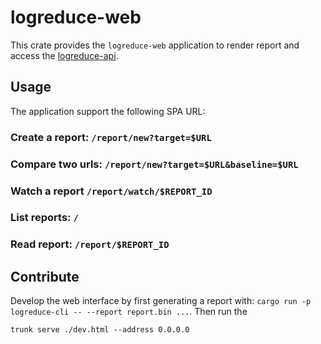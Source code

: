 # logreduce-web

This crate provides the `logreduce-web` application to render report and access the [logreduce-api](../web-service/).


## Usage

The application support the following SPA URL:

### Create a report: `/report/new?target=$URL`

### Compare two urls: `/report/new?target=$URL&baseline=$URL`

### Watch a report `/report/watch/$REPORT_ID`

### List reports: `/`

### Read report: `/report/$REPORT_ID`


## Contribute

Develop the web interface by first generating a report with:
`cargo run -p logreduce-cli -- --report report.bin ...`. Then
run the

```ShellSession
trunk serve ./dev.html --address 0.0.0.0
```
